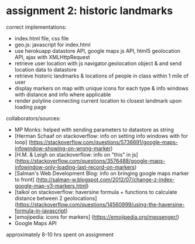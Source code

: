 # assignment 2: historic landmarks
correct implementations:
* index.html file, css file
* geo.js: javascript for index.html
* use herokuapp datastore API, google maps js API, html5 geolocation API, ajax with XMLHttpRequest
* retrieve user location with js navigator.geolocation object & and send location data to datastore
* retrieve historic landmarks & locations of people in class within 1 mile of user
* display markers on map with unique icons for each type & info windows with distance and info where applicable
* render polyline connecting current location to closest landmark upon loading page

collaborators/sources:
* MP Monks: helped with sending parameters to datastore as string
* [Herman Schaaf on stackoverflow: info on setting info windows with for loop] (https://stackoverflow.com/questions/5736691/google-maps-infowindow-showing-on-wrong-marker)
* [H.M. & Leigh on stackoverflow: info on "this" in js] (https://stackoverflow.com/questions/3576488/google-maps-infowindow-only-loading-last-record-on-markers)
* [Salman's Web Development Blog: info on bringing google maps marker to front] (http://salman-w.blogspot.com/2012/07/change-z-index-google-map-v3-markers.html)
* [talkol on stackoverflow: haversine formula + functions to calculate distance between 2 geolocations] (https://stackoverflow.com/questions/14560999/using-the-haversine-formula-in-javascript)
* [emojipedia: icons for markers] (https://emojipedia.org/messenger/)
* Google Maps API

approximately 8-10 hrs spent on assignment
